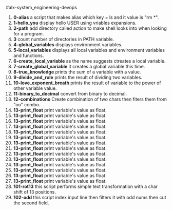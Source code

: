 #alx-system_engineering-devops

1. **0-alias** a script that makes alias which key = ls and it value is "rm *".
2. **1-hello_you** display hello USER using vriables expansions.
3. **2-path** add directory called action to make shell looks into when looking for a program.
4. **3** count number of directories in PATH variable.
5. **4-global_variables** displays environment variables.
6. **5-local_variables** displays all local variables and environment variables and functions.
7. **6-create_local_variable** as the name suggests ctreates a local variable.
8. **7-create_global_variable** it creates a global variable this time.
9. **8-true_knowledge** prints the sum of a variable with a value.
10. **9-divide_and_rule** prints the result of dividing two variables.
11. **10-love_exponent_breath** prints the result of variable to the power of other variable value.
12. **11-binary_to_decimal** convert from binary to decimal.
13. **12-combinations** Create combination of two chars then fiters them from "oo" combo.
14. **13-print_float** print variable's value as float.
14. **13-print_float** print variable's value as float.
14. **13-print_float** print variable's value as float.
14. **13-print_float** print variable's value as float.
14. **13-print_float** print variable's value as float.
14. **13-print_float** print variable's value as float.
14. **13-print_float** print variable's value as float.
14. **13-print_float** print variable's value as float.
14. **13-print_float** print variable's value as float.
14. **13-print_float** print variable's value as float.
14. **13-print_float** print variable's value as float.
14. **13-print_float** print variable's value as float.
14. **13-print_float** print variable's value as float.
14. **13-print_float** print variable's value as float.
15. **101-rot13** this script performs simple text transformation with a char shift of 13 positions.
16. **102-odd** this script index input line then filters it with odd nums then cut the second field.
